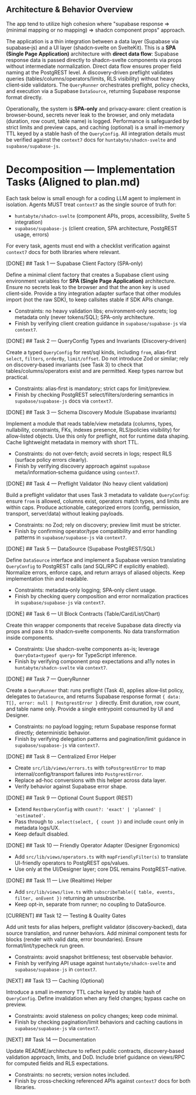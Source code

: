 ## Architecture & Behavior Overview

The app tend to utilize high cohesion where "supabase response => (minimal mapping or no mapping) => shadcn component props" approach.

The application is a thin integration between a data layer (Supabase via supabase‑js) and a UI layer (shadcn‑svelte on SvelteKit). This is a **SPA (Single Page Application)** architecture with **direct data flow**: Supabase response data is passed directly to shadcn-svelte components via props without intermediate normalization. Direct data flow ensures proper field naming at the PostgREST level. A discovery‑driven preflight validates queries (tables/columns/operators/limits, RLS visibility) without heavy client‑side validators. The `QueryRunner` orchestrates preflight, policy checks, and execution via a Supabase `DataSource`, returning Supabase response format directly.

Operationally, the system is **SPA-only** and privacy‑aware: client creation is browser‑bound, secrets never leak to the browser, and only metadata (duration, row count, table name) is logged. Performance is safeguarded by strict limits and preview caps, and caching (optional) is a small in‑memory TTL keyed by a stable hash of the `QueryConfig`. All integration details must be verified against the `context7` docs for `huntabyte/shadcn-svelte` and `supabase/supabase-js`.

# Decomposition — Implementation Tasks (Aligned to plan.md)

Each task below is small enough for a coding LLM agent to implement in isolation. Agents MUST treat `context7` as the single source of truth for:

- `huntabyte/shadcn-svelte` (component APIs, props, accessibility, Svelte 5 integration)
- `supabase/supabase-js` (client creation, SPA architecture, PostgREST usage, errors)

For every task, agents must end with a checklist verification against `context7` docs for both libraries where relevant.

[DONE] ## Task 1 — Supabase Client Factory (SPA‑only)

Define a minimal client factory that creates a Supabase client using environment variables for **SPA (Single Page Application)** architecture. Ensure no secrets leak to the browser and that the anon key is used client‑side. Provide a tiny integration adapter surface that other modules import (not the raw SDK), to keep callsites stable if SDK APIs change.

- Constraints: no heavy validation libs; environment‑only secrets; log metadata only (never tokens/SQL); SPA-only architecture.
- Finish by verifying client creation guidance in `supabase/supabase-js` via `context7`.

[DONE] ## Task 2 — QueryConfig Types and Invariants (Discovery‑driven)

Create a typed `QueryConfig` for rest/sql kinds, including `from`, alias‑first `select`, `filters`, `orderBy`, `limit/offset`. Do not introduce Zod or similar; rely on discovery‑based invariants (see Task 3) to check that tables/columns/operators exist and are permitted. Keep types narrow but practical.

- Constraints: alias‑first is mandatory; strict caps for limit/preview.
- Finish by checking PostgREST select/filters/ordering semantics in `supabase/supabase-js` docs via `context7`.

[DONE] ## Task 3 — Schema Discovery Module (Supabase invariants)

Implement a module that reads table/view metadata (columns, types, nullability, constraints, FKs, indexes presence, RLS/policies visibility) for allow‑listed objects. Use this only for preflight, not for runtime data shaping. Cache lightweight metadata in memory with short TTL.

- Constraints: do not over‑fetch; avoid secrets in logs; respect RLS (surface policy errors clearly).
- Finish by verifying discovery approach against `supabase` meta/information‑schema guidance using `context7`.

[DONE] ## Task 4 — Preflight Validator (No heavy client validation)

Build a preflight validator that uses Task 3 metadata to validate `QueryConfig`: ensure `from` is allowed, columns exist, operators match types, and limits are within caps. Produce actionable, categorized errors (config, permission, transport, server/data) without leaking payloads.

- Constraints: no Zod; rely on discovery; preview limit must be stricter.
- Finish by confirming operator/type compatibility and error handling patterns in `supabase/supabase-js` via `context7`.

[DONE] ## Task 5 — DataSource (Supabase PostgREST/SQL)

Define `DataSource` interface and implement a Supabase version translating `QueryConfig` to PostgREST calls (and SQL/RPC if explicitly enabled). Normalize errors, enforce caps, and return arrays of aliased objects. Keep implementation thin and readable.

- Constraints: metadata‑only logging; SPA‑only client usage.
- Finish by checking query composition and error normalization practices in `supabase/supabase-js` via `context7`.

[DONE] ## Task 6 — UI Block Contracts (Table/Card/List/Chart)

Create thin wrapper components that receive Supabase data directly via props and pass it to shadcn‑svelte components. No data transformation inside components.

- Constraints: Use shadcn-svelte components as-is; leverage `QueryData<typeof query>` for TypeScript inference.
- Finish by verifying component prop expectations and a11y notes in `huntabyte/shadcn-svelte` via `context7`.

[DONE] ## Task 7 — QueryRunner

Create a `QueryRunner` that: runs preflight (Task 4), applies allow‑list policy, delegates to `DataSource`, and returns Supabase response format `{ data: T[], error: null | PostgrestError }` directly. Emit duration, row count, and table name only. Provide a single entrypoint consumed by UI and Designer.

- Constraints: no payload logging; return Supabase response format directly; deterministic behavior.
- Finish by verifying delegation patterns and pagination/limit guidance in `supabase/supabase-js` via `context7`.

[DONE] ## Task 8 — Centralized Error Helper

- Create `src/lib/views/errors.ts` with `toPostgrestError` to map internal/config/transport failures into `PostgrestError`.
- Replace ad-hoc conversions with this helper across data layer.
- Verify behavior against Supabase error shape.

[DONE] ## Task 9 — Optional Count Support (REST)

- Extend `RestQueryConfig` with `count?: 'exact' | 'planned' | 'estimated'`.
- Pass through to `.select(select, { count })` and include `count` only in metadata logs/UX.
- Keep default disabled.

[DONE] ## Task 10 — Friendly Operator Adapter (Designer Ergonomics)

- Add `src/lib/views/operators.ts` with `mapFriendlyFilter(s)` to translate UI-friendly operators to PostgREST ops/values.
- Use only at the UI/Designer layer; core DSL remains PostgREST-native.

[DONE] ## Task 11 — Live (Realtime) Helper

- Add `src/lib/views/live.ts` with `subscribeTable({ table, events, filter, onEvent })` returning an unsubscribe.
- Keep opt-in, separate from runner; no coupling to DataSource.

[CURRENT] ## Task 12 — Testing & Quality Gates

Add unit tests for alias helpers, preflight validator (discovery‑backed), data source translation, and runner behaviors. Add minimal component tests for blocks (render with valid data, error boundaries). Ensure format/lint/typecheck run green.

- Constraints: avoid snapshot brittleness; test observable behavior.
- Finish by verifying API usage against `huntabyte/shadcn-svelte` and `supabase/supabase-js` in `context7`.

[NEXT] ## Task 13 — Caching (Optional)

Introduce a small in‑memory TTL cache keyed by stable hash of `QueryConfig`. Define invalidation when any field changes; bypass cache on preview.

- Constraints: avoid staleness on policy changes; keep code minimal.
- Finish by checking pagination/limit behaviors and caching cautions in `supabase/supabase-js` via `context7`.

[NEXT] ## Task 14 — Documentation

Update README/architecture to reflect public contracts, discovery‑based validation approach, limits, and DoD. Include brief guidance on views/RPC for computed fields and RLS expectations.

- Constraints: no secrets; version notes included.
- Finish by cross‑checking referenced APIs against `context7` docs for both libraries.
